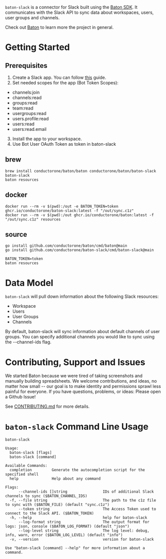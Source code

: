 `baton-slack` is a connector for Slack built using the [Baton SDK](https://github.com/conductorone/baton-sdk). It communicates with the Slack API to sync data about workspaces, users, user groups and channels.

Check out [Baton](https://github.com/conductorone/baton) to learn more the project in general.

# Getting Started

## Prerequisites
1. Create a Slack app. You can follow [this](https://api.slack.com/authentication/basics) guide.
2. Set needed scopes for the app (Bot Token Scopes): 
  - channels:join
  - channels:read
  - groups:read
  - team:read
  - usergroups:read
  - users.profile:read
  - users:read
  - users:read.email
3. Install the app to your workspace.
4. Use Bot User OAuth Token as token in baton-slack
## brew

```
brew install conductorone/baton/baton conductorone/baton/baton-slack
baton-slack
baton resources
```

## docker

```
docker run --rm -v $(pwd):/out -e BATON_TOKEN=token ghcr.io/conductorone/baton-slack:latest -f "/out/sync.c1z"
docker run --rm -v $(pwd):/out ghcr.io/conductorone/baton:latest -f "/out/sync.c1z" resources
```

## source

```
go install github.com/conductorone/baton/cmd/baton@main
go install github.com/conductorone/baton-slack/cmd/baton-slack@main

BATON_TOKEN=token
baton resources
```

# Data Model

`baton-slack` will pull down information about the following Slack resources:
- Workspace
- Users
- User Groups
- Channels

By default, baton-slack will sync information about default channels of user groups. You can specify additional channels you would like to sync using the --channel-ids flag.

# Contributing, Support and Issues

We started Baton because we were tired of taking screenshots and manually building spreadsheets. We welcome contributions, and ideas, no matter how small -- our goal is to make identity and permissions sprawl less painful for everyone. If you have questions, problems, or ideas: Please open a Github Issue!

See [CONTRIBUTING.md](https://github.com/ConductorOne/baton/blob/main/CONTRIBUTING.md) for more details.

# `baton-slack` Command Line Usage

```
baton-slack

Usage:
  baton-slack [flags]
  baton-slack [command]

Available Commands:
  completion         Generate the autocompletion script for the specified shell
  help               Help about any command

Flags:
      --channel-ids []string                IDs of additional Slack channels to sync ($BATON_CHANNEL_IDS)
  -f, --file string                         The path to the c1z file to sync with ($BATON_FILE) (default "sync.c1z")
      --token string                        The Access Token used to connect to the Slack API. ($BATON_TOKEN)
  -h, --help                                help for baton-slack
      --log-format string                   The output format for logs: json, console ($BATON_LOG_FORMAT) (default "json")
      --log-level string                    The log level: debug, info, warn, error ($BATON_LOG_LEVEL) (default "info")
  -v, --version                             version for baton-slack

Use "baton-slack [command] --help" for more information about a command.

```